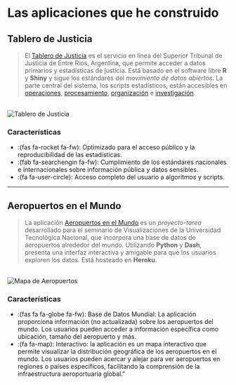 # Las aplicaciones que he construido


## Tablero de Justicia

> El [Tablero de Justicia](https://tablero.jusentrerios.gov.ar/) es el servicio en línea del Superior Tribunal de Justicia de Entre Ríos, Argentina, que permite acceder a datos primarios y estadísticas de justicia. Está basado en el software libre **R** y **Shiny** y sigue los estándares del *movimiento de datos abiertos*. La parte central del sistema, los scripts estadísticos, están accesibles en [operaciones](https://bitbucket.org/apgye/apgyeoperationsjuser), [procesamiento](https://bitbucket.org/apgye/apgyeprocesamiento/src/master/), [organización](https://bitbucket.org/apgye/apgyejuserorganization) e [investigación](https://bitbucket.org/apgye/apgyeinformes).

\
![Tablero de Justicia](/images/tablero1.png "Datos de Justicia")


### Características

* :(fas fa-rocket fa-fw): Optimizado para el acceso público y la reproducibilidad de las estadísticas.   
* :(fab fa-searchengin fa-fw): Cumplimiento de los estándares nacionales e internacionales sobre información pública y datos sensibles.
* :(fa fa-user-circle): Acceso completo del usuario a algoritmos y scripts.


---

## Aeropuertos en el Mundo

> La aplicación [Aeropuertos en el Mundo](https://airportworlwide.herokuapp.com/) es un *proyecto-tarea* desarrollado para el seminario de Visualizaciones de la Universidad Tecnológica Nacional, que incorpora una base de datos de aeropuertos alrededor del mundo. Utilizando **Python** y **Dash**, presenta una interfaz interactiva y amigable para que los usuarios exploren los datos. Está hosteado en **Heroku**.

\
![Mapa de Aeropuertos](/images/airportmap.png "Aeropuertos")

### Características

* :(fas fa fa-globe fa-fw): Base de Datos Mundial: La aplicación proporciona información (no actualizada) sobre los aeropuertos del mundo. Los usuarios pueden acceder a información específica como ubicación, tamaño del aeropuerto y más. 
* :(fa  fa-map): Interactivo: la aplicación es un mapa interactivo que permite visualizar la distribución geográfica de los aeropuertos en el mundo. Los usuarios pueden acercar y alejar para ver aeropuertos en regiones o países específicos, facilitando la comprensión de la infraestructura aeroportuaria global."

